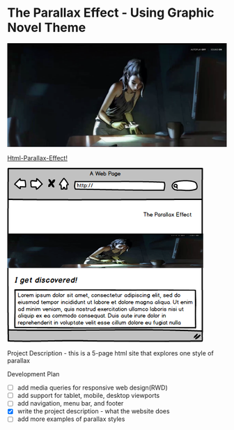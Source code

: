 # The Parallax Effect - Using Graphic Novel Theme

![](images/Screen3.png)

[Html-Parallax-Effect!](http://html-parallax-scrolling.surge.sh)

![](images/parallax-effect.png)

Project Description - this is a 5-page html site that explores one style of parallax

Development Plan
  - [ ] add media queries for responsive web design(RWD)
  - [ ] add support for tablet, mobile, desktop viewports
  - [ ] add navigation, menu bar, and footer
  - [x] write the project description - what the website does
  - [ ] add more examples of parallax styles
